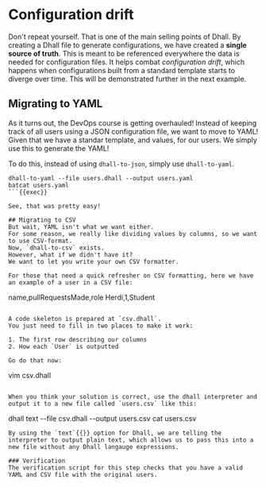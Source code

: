 # Configuration drift
Don't repeat yourself.
That is one of the main selling points of Dhall.
By creating a Dhall file to generate configurations, we have created a **single source of truth**.
This is meant to be referenced everywhere the data is needed for configuration files.
It helps combat *configuration drift*, which happens when configurations built from a standard template starts to diverge over time.
This will be demonstrated further in the next example.

## Migrating to YAML
As it turns out, the DevOps course is getting overhauled!
Instead of keeping track of all users using a JSON configuration file, we want to move to YAML!
Given that we have a standar template, and values, for our users. We simply use this to generate the YAML!

To do this, instead of using `dhall-to-json`, simply use `dhall-to-yaml`.
```
dhall-to-yaml --file users.dhall --output users.yaml
batcat users.yaml
```{{exec}}

See, that was pretty easy!

## Migrating to CSV
But wait, YAML isn't what we want either.
For some reason, we really like dividing values by columns, so we want to use CSV-format.
Now, `dhall-to-csv` exists.
However, what if we didn't have it?
We want to let you write your own CSV formatter.

For those that need a quick refresher on CSV formatting, here we have an example of a user in a CSV file:
```
name,pullRequestsMade,role
Herdi,1,Student
```{{}}

A code skeleton is prepared at `csv.dhall`.
You just need to fill in two places to make it work:

1. The first row describing our columns
2. How each `User` is outputted

Go do that now:
```
vim csv.dhall
```{{exec}}

When you think your solution is correct, use the dhall interpreter and output it to a new file called `users.csv` like this:
```
dhall text --file csv.dhall --output users.csv
cat users.csv
```{{exec}}
By using the `text`{{}} option for Dhall, we are telling the interpreter to output plain text, which allows us to pass this into a new file without any Dhall langauge expressions.

### Verification
The verification script for this step checks that you have a valid YAML and CSV file with the original users.
